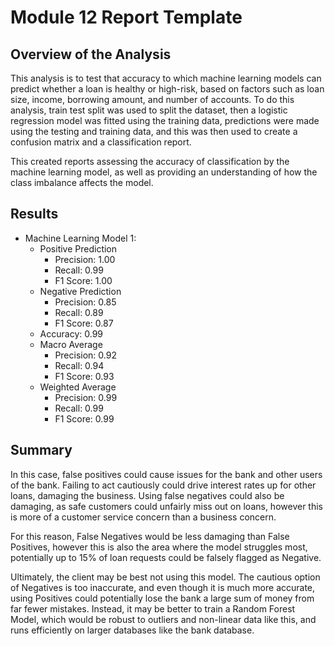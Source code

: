 # Module 12 Report Template

## Overview of the Analysis

This analysis is to test that accuracy to which machine learning models can predict whether a loan is healthy or high-risk, based on factors such as loan size, income, borrowing amount, and number of accounts. To do this analysis, train test split was used to split the dataset, then a logistic regression model was fitted using the training data, predictions were made using the testing and training data, and this was then used to create a confusion matrix and a classification report.

This created reports assessing the accuracy of classification by the machine learning model, as well as providing an understanding of how the class imbalance affects the model.

## Results

* Machine Learning Model 1:
    * Positive Prediction
        * Precision: 1.00
        * Recall: 0.99
        * F1 Score: 1.00
    * Negative Prediction
        * Precision: 0.85
        * Recall: 0.89
        * F1 Score: 0.87
    * Accuracy: 0.99
    * Macro Average
        * Precision: 0.92
        * Recall: 0.94
        * F1 Score: 0.93
    * Weighted Average
        * Precision: 0.99
        * Recall: 0.99
        * F1 Score: 0.99

## Summary

In this case, false positives could cause issues for the bank and other users of the bank. Failing to act cautiously could drive interest rates up for other loans, damaging the business. Using false negatives could also be damaging, as safe customers could unfairly miss out on loans, however this is more of a customer service concern than a business concern. 

For this reason, False Negatives would be less damaging than False Positives, however this is also the area where the model struggles most, potentially up to 15% of loan requests could be falsely flagged as Negative.

Ultimately, the client may be best not using this model. The cautious option of Negatives is too inaccurate, and even though it is much more accurate, using Positives could potentially lose the bank a large sum of money from far fewer mistakes. Instead, it may be better to train a Random Forest Model, which would be robust to outliers and non-linear data like this, and runs efficiently on larger databases like the bank database.